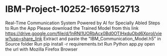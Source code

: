 # IBM-Project-10252-1659152713
Real-Time Communication System Powered by AI for Specially Abled
Steps to Run the App
Please download the Trained Model from this link https://drive.google.com/file/d/1nRNI1UORbAcx0Bd0OTIHxduObd6XproI/view?usp=share_link
Extract and paste the "IBM_Communication_Model.h5" in Source folder 
Run pip install -r requirements.txt
Run Python app.py
open the url with Mozilla Firefox Browser
